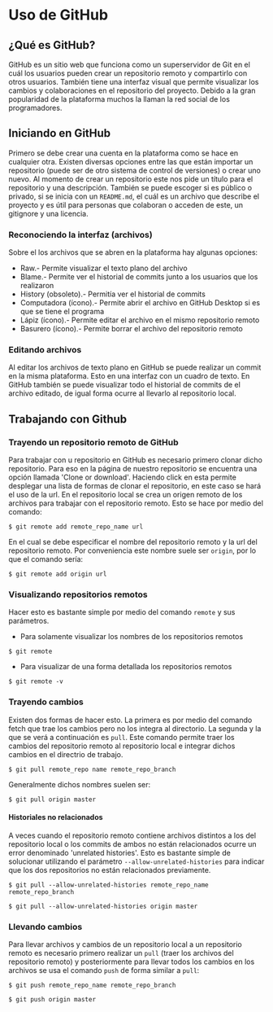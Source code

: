# Uso de GitHub

## ¿Qué es GitHub?

GitHub es un sitio web que funciona como un superservidor de Git en el cuál los usuarios pueden crear un repositorio remoto y compartirlo con otros usuarios. También tiene una interfaz visual que permite visualizar los cambios y colaboraciones en el repositorio del proyecto. Debido a la gran popularidad de la plataforma muchos la llaman la red social de los programadores.

## Iniciando en GitHub

Primero se debe crear una cuenta en la plataforma como se hace en cualquier otra. Existen diversas opciones entre las que están importar un repositorio (puede ser de otro sistema de control de versiones) o crear uno nuevo. Al momento de crear un repositorio este nos pide un título para el repositorio y una descripción. También se puede escoger si es público o privado, si se inicia con un `README.md`, el cuál es un archivo que describe el proyecto y es útil para personas que colaboran o acceden de este, un gitignore y una licencia.

### Reconociendo la interfaz (archivos)

Sobre el los archivos que se abren en la plataforma hay algunas opciones:

- Raw.- Permite visualizar el texto plano del archivo
- Blame.- Permite ver el historial de commits junto a los usuarios que los realizaron
- History (obsoleto).- Permitía ver el historial de commits
- Computadora (ícono).- Permite abrir el archivo en GitHub Desktop si es que se tiene el programa
- Lápiz (ícono).- Permite editar el archivo en el mismo repositorio remoto
- Basurero (ícono).- Permite borrar el archivo del repositorio remoto

### Editando archivos

Al editar los archivos de texto plano en GitHub se puede realizar un commit en la misma plataforma. Esto en una interfaz con un cuadro de texto. En GitHub también se puede visualizar todo el historial de commits de el archivo editado, de igual forma ocurre al llevarlo al repositorio local.


## Trabajando con Github

### Trayendo un repositorio remoto de GitHub

Para trabajar con u repositorio en GitHub es necesario primero clonar dicho repositorio. Para eso en la página de nuestro repositorio se encuentra una opción llamada 'Clone or download'. Haciendo click en esta permite desplegar una lista de formas de clonar el repositorio, en este caso se hará el uso de la url. En el repositorio local se crea un origen remoto de los archivos para trabajar con el repositorio remoto. Esto se hace por medio del comando:
~~~
$ git remote add remote_repo_name url
~~~
En el cual se debe especificar el nombre del repositorio remoto y la url del repositorio remoto. Por conveniencia este nombre suele ser `origin`, por lo que el comando sería:
~~~
$ git remote add origin url
~~~

### Visualizando repositorios remotos

Hacer esto es bastante simple por medio del comando `remote` y sus parámetros.

- Para solamente visualizar los nombres de los repositorios remotos
~~~
$ git remote
~~~
- Para visualizar de una forma detallada los repositorios remotos
~~~
$ git remote -v
~~~

### Trayendo cambios

Existen dos formas de hacer esto. La primera es por medio del comando fetch que trae los cambios pero no los integra al directorio. La segunda y la que se verá a continuación es `pull`. Este comando permite traer los cambios del repositorio remoto al repositorio local e integrar dichos cambios en el directrio de trabajo.
~~~
$ git pull remote_repo name remote_repo_branch
~~~
Generalmente dichos nombres suelen ser:
~~~
$ git pull origin master
~~~

#### Historiales no relacionados

A veces cuando el repositorio remoto contiene archivos distintos a los del repositorio local o los commits de ambos no están relacionados ocurre un error denominado 'unrelated histories'. Esto es bastante simple de solucionar utilizando el parámetro `--allow-unrelated-histories` para indicar que los dos repositorios no están relacionados previamente. 
~~~
$ git pull --allow-unrelated-histories remote_repo_name remote_repo_branch
~~~
~~~
$ git pull --allow-unrelated-histories origin master
~~~

### Llevando cambios

Para llevar archivos y cambios de un repositorio local a un repositorio remoto es necesario primero realizar un `pull` (traer los archivos del repositorio remoto) y posteriormente para llevar todos los cambios en los archivos se usa el comando `push` de forma similar a `pull`:
~~~
$ git push remote_repo_name remote_repo_branch
~~~
~~~
$ git push origin master
~~~

